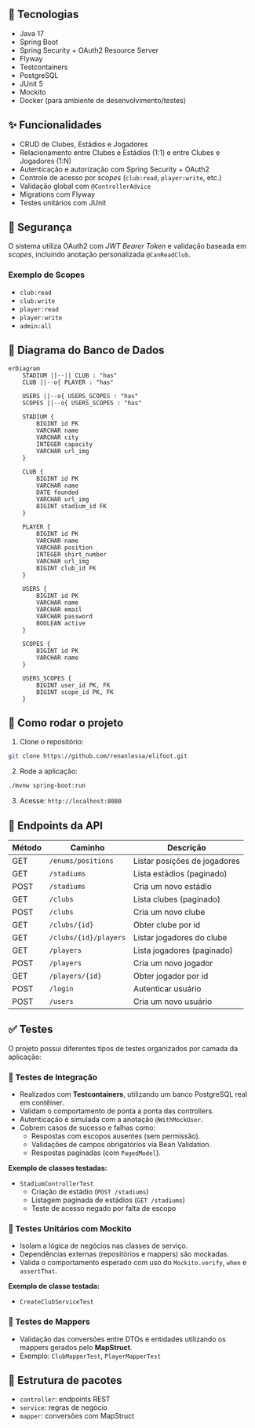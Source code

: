 ## 🔧 Tecnologias

- Java 17
- Spring Boot
- Spring Security + OAuth2 Resource Server
- Flyway
- Testcontainers
- PostgreSQL
- JUnit 5
- Mockito
- Docker (para ambiente de desenvolvimento/testes)

## ✨ Funcionalidades

- CRUD de Clubes, Estádios e Jogadores
- Relacionamento entre Clubes e Estádios (1:1) e entre Clubes e Jogadores (1:N)
- Autenticação e autorização com Spring Security + OAuth2
- Controle de acesso por *scopes* (`club:read`, `player:write`, etc.)
- Validação global com `@ControllerAdvice`
- Migrations com Flyway
- Testes unitários com JUnit

## 🔐 Segurança

O sistema utiliza OAuth2 com *JWT Bearer Token* e validação baseada em *scopes*, incluindo anotação personalizada `@CanReadClub`.

### Exemplo de Scopes

- `club:read`
- `club:write`
- `player:read`
- `player:write`
- `admin:all`

## 🧱 Diagrama do Banco de Dados

```mermaid
erDiagram
    STADIUM ||--|| CLUB : "has"
    CLUB ||--o{ PLAYER : "has"

    USERS ||--o{ USERS_SCOPES : "has"
    SCOPES ||--o{ USERS_SCOPES : "has"

    STADIUM {
        BIGINT id PK
        VARCHAR name
        VARCHAR city
        INTEGER capacity
        VARCHAR url_img
    }

    CLUB {
        BIGINT id PK
        VARCHAR name
        DATE founded
        VARCHAR url_img
        BIGINT stadium_id FK
    }

    PLAYER {
        BIGINT id PK
        VARCHAR name
        VARCHAR position
        INTEGER shirt_number
        VARCHAR url_img
        BIGINT club_id FK
    }

    USERS {
        BIGINT id PK
        VARCHAR name
        VARCHAR email
        VARCHAR password
        BOOLEAN active
    }

    SCOPES {
        BIGINT id PK
        VARCHAR name
    }

    USERS_SCOPES {
        BIGINT user_id PK, FK
        BIGINT scope_id PK, FK
    }
```

## 🚀 Como rodar o projeto

1. Clone o repositório:

```bash
git clone https://github.com/renanlessa/elifoot.git
```

2. Rode a aplicação:

```bash
./mvnw spring-boot:run
```

3. Acesse: `http://localhost:8080`

## 📡 Endpoints da API

| Método | Caminho               | Descrição                    |
|--------|-----------------------|------------------------------|
| GET    | `/enums/positions`    | Listar posições de jogadores |
| GET    | `/stadiums`           | Lista estádios (paginado)    |
| POST   | `/stadiums`           | Cria um novo estádio         |
| GET    | `/clubs`              | Lista clubes (paginado)      |
| POST   | `/clubs`              | Cria um novo clube           |
| GET    | `/clubs/{id}`         | Obter clube por id           |
| GET    | `/clubs/{id}/players` | Listar jogadores do clube    |
| GET    | `/players`            | Lista jogadores (paginado)   |
| POST   | `/players`            | Cria um novo jogador         |
| GET    | `/players/{id}`       | Obter jogador por id         |
| POST   | `/login`              | Autenticar usuário           |
| POST   | `/users`              | Cria um novo usuário         |


## ✅ Testes

O projeto possui diferentes tipos de testes organizados por camada da aplicação:

### 🔸 Testes de Integração

- Realizados com **Testcontainers**, utilizando um banco PostgreSQL real em contêiner.
- Validam o comportamento de ponta a ponta das controllers.
- Autenticação é simulada com a anotação `@WithMockUser`.
- Cobrem casos de sucesso e falhas como:
    - Respostas com escopos ausentes (sem permissão).
    - Validações de campos obrigatórios via Bean Validation.
    - Respostas paginadas (com `PagedModel`).

**Exemplo de classes testadas:**
- `StadiumControllerTest`
    - Criação de estádio (`POST /stadiums`)
    - Listagem paginada de estádios (`GET /stadiums`)
    - Teste de acesso negado por falta de escopo

### 🔸 Testes Unitários com Mockito

- Isolam a lógica de negócios nas classes de serviço.
- Dependências externas (repositórios e mappers) são mockadas.
- Valida o comportamento esperado com uso do `Mockito.verify`, `when` e `assertThat`.

**Exemplo de classe testada:**
- `CreateClubServiceTest`

### 🔸 Testes de Mappers

- Validação das conversões entre DTOs e entidades utilizando os mappers gerados pelo **MapStruct**.
- Exemplo: `ClubMapperTest`, `PlayerMapperTest`

## 📁 Estrutura de pacotes

- `controller`: endpoints REST
- `service`: regras de negócio
- `mapper`: conversões com MapStruct
